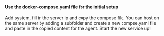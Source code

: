 #### **Use the docker-compose.yaml file for the initial setup**

Add system, fill in the server ip and copy the compose file. You can host on the same server by adding a subfolder and create a new compse.yaml file and paste in the copied content for the agent. Start the new service up!